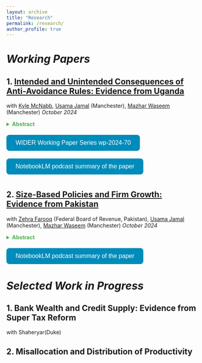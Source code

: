 ```yaml
---
layout: archive
title: "Research"
permalink: /research/
author_profile: true
---
```


# *Working Papers*

## 1. [Intended and Unintended Consequences of Anti-Avoidance Rules: Evidence from Uganda](/files/URA_ProfitShifting_October2024.pdf)  
with [Kyle McNabb](https://scholar.google.co.uk/citations?user=HogPkK0AAAAJ&hl=en), [Usama Jamal](https://sites.google.com/view/usamajamal) (Manchester), [Mazhar Waseem](http://www.mazharwaseem.com) (Manchester)  *October 2024*
<details>
  <summary style="cursor: pointer; font-weight: bold; color: #4CAF50;">
     Abstract
  </summary>
  <div style="margin-top: 10px;">
    <p> Aggressive profit shifting by MNEs is a growing concern for domestic resource mobilization in developing economies. This paper evaluates the revenue and welfare consequences of a flagship anti-avoidance rule implemented in more than 45 countries to prevent profit shifting by MNEs through the debt channel. Our focus is Uganda, a representative developing country which implemented the rule in 2018. Exploiting admin data comprising the universe of corporate tax returns, we find that the rule does not significantly increase profits reported by MNEs in Uganda or tax remitted by them. However, it leads to unintended consequences such as a contraction in real economic activity, reducing the turnover, employment, and trade of treated MNEs. This highlights the limited targeting efficiency of the rule, questioning its overall welfare effects.</p>
  </div>
</details>

<div style="margin-top: 20px; text-align: left;">
  <a href="https://www.wider.unu.edu/publication/intended-and-unintended-consequences-anti-avoidance-rules" style="text-decoration: none;">
    <button style="background-color: #008CBA; color: white; padding: 12px 24px; border: none; border-radius: 8px; cursor: pointer; font-size: 16px;">
      WIDER Working Paper Series wp-2024-70
    </button>
</div>

<div style="margin-top: 20px; text-align: left;">
  <a href="https://notebooklm.google.com/notebook/49d296e5-e05a-430b-9bbc-6480ae66da29/audio" style="text-decoration: none;">
    <button style="background-color: #008CBA; color: white; padding: 12px 24px; border: none; border-radius: 8px; cursor: pointer; font-size: 16px;">
      NotebookLM podcast summary of the paper
    </button>
  </a>
    </button>
  </a>
</div>

<div style="margin-top: 40px;"></div>


## 2. **[Size-Based Policies and Firm Growth: Evidence from Pakistan](/files/PAK_VAT_Threshold_October_2024.pdf)**  
with [Zehra Farooq](https://zehrafarooq.com/) (Federal Board of Revenue, Pakistan), [Usama Jamal](https://sites.google.com/view/usamajamal) (Manchester), [Mazhar Waseem](http://www.mazharwaseem.com) (Manchester) *October 2024*
<details>
  <summary style="cursor: pointer; font-weight: bold; color: #4CAF50;">
     Abstract
  </summary>
  <div style="margin-top: 10px;">
    <p> Size-based regulations and taxation are ubiquitous. In this paper, we examine the impact of size-based taxation on firm growth by exploiting a large and permanent tax reform from Pakistan, where the VAT threshold was raised from PKR 5 million to PKR 10 million. Using a difference-in-differences framework and rich administrative data, we estimate the causal effects of this reform on firms
whose growth was previously constrained by the size threshold. Our findings reveal substantial growth effects: treated firms saw their revenue increase by 32 log-points, costs by 19 log-points, and gross profits by 13 log-points. These effects are driven by real economic activity, as third-party reported outcomes, such as wages and imported inputs, also grew by similar margins. Treated firms paid
higher taxes across various measures, highlighting their strong willingness to pay to get rid of the size-based policy. The results emphasize the importance of carefully designing size-based policies, as 
they can lock firms into significantly slower growth trajectories.</p>
  </div>
</details>
<div style="margin-top: 20px; text-align: left;">
  <a href="https://notebooklm.google.com/notebook/b9f77433-347d-48b3-a732-ee27c57c8799/audio" style="text-decoration: none;">
    <button style="background-color: #008CBA; color: white; padding: 12px 24px; border: none; border-radius: 8px; cursor: pointer; font-size: 16px;">
      NotebookLM podcast summary of the paper
    </button>
  </a>
</div>

<div style="margin-top: 40px;"></div>


# *Selected Work in Progress*
## 1. **Bank Wealth and Credit Supply: Evidence from Super Tax Reform** 
with Shaheryar(Duke)
## 2. **Misallocation and Distribution of Productivity**


